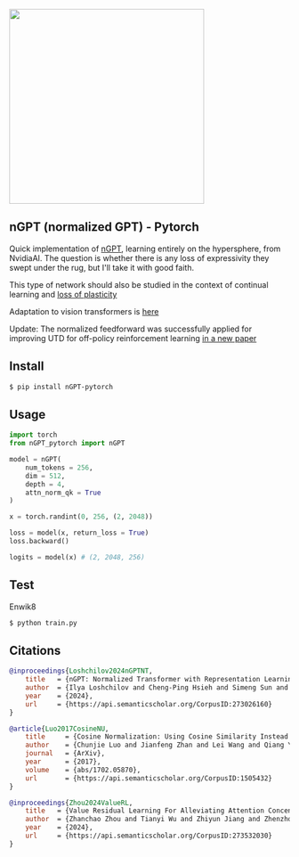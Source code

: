 <img src="./ngpt-table1.png" width="350px"></img>

## nGPT (normalized GPT) - Pytorch

Quick implementation of <a href="https://arxiv.org/abs/2410.01131">nGPT</a>, learning entirely on the hypersphere, from NvidiaAI. The question is whether there is any loss of expressivity they swept under the rug, but I'll take it with good faith.

This type of network should also be studied in the context of continual learning and <a href="https://www.nature.com/articles/s41586-024-07711-7">loss of plasticity</a>

Adaptation to vision transformers is [here](https://github.com/lucidrains/vit-pytorch/blob/main/vit_pytorch/normalized_vit.py)

Update: The normalized feedforward was successfully applied for improving UTD for off-policy reinforcement learning [in a new paper](https://dojeon-ai.github.io/SimbaV2/)

## Install

```bash
$ pip install nGPT-pytorch
```

## Usage

```python
import torch
from nGPT_pytorch import nGPT

model = nGPT(
    num_tokens = 256,
    dim = 512,
    depth = 4,
    attn_norm_qk = True
)

x = torch.randint(0, 256, (2, 2048))

loss = model(x, return_loss = True)
loss.backward()

logits = model(x) # (2, 2048, 256)
```

## Test

Enwik8

```bash
$ python train.py
```

## Citations

```bibtex
@inproceedings{Loshchilov2024nGPTNT,
    title   = {nGPT: Normalized Transformer with Representation Learning on the Hypersphere},
    author  = {Ilya Loshchilov and Cheng-Ping Hsieh and Simeng Sun and Boris Ginsburg},
    year    = {2024},
    url     = {https://api.semanticscholar.org/CorpusID:273026160}
}
```

```bibtex
@article{Luo2017CosineNU,
    title     = {Cosine Normalization: Using Cosine Similarity Instead of Dot Product in Neural Networks},
    author    = {Chunjie Luo and Jianfeng Zhan and Lei Wang and Qiang Yang},
    journal   = {ArXiv},
    year      = {2017},
    volume    = {abs/1702.05870},
    url       = {https://api.semanticscholar.org/CorpusID:1505432}
}
```

```bibtex
@inproceedings{Zhou2024ValueRL,
    title   = {Value Residual Learning For Alleviating Attention Concentration In Transformers},
    author  = {Zhanchao Zhou and Tianyi Wu and Zhiyun Jiang and Zhenzhong Lan},
    year    = {2024},
    url     = {https://api.semanticscholar.org/CorpusID:273532030}
}
```
